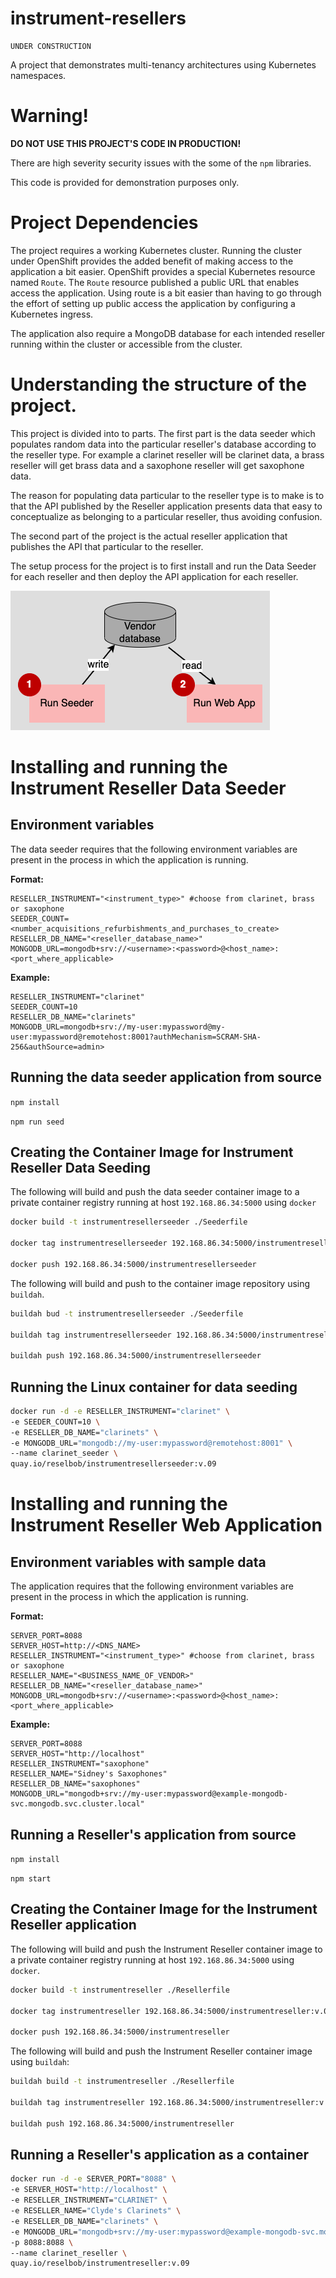 # instrument-resellers
```
UNDER CONSTRUCTION
```
A project that demonstrates multi-tenancy architectures using Kubernetes namespaces.

# Warning!

**DO NOT USE THIS PROJECT'S CODE IN PRODUCTION!**

There are high severity security issues with the some of the `npm` libraries.

This code is provided for demonstration purposes only.

# Project Dependencies

The project requires a working Kubernetes cluster. Running the cluster under OpenShift provides the added benefit of making access to the application a bit easier. OpenShift provides a special Kubernetes resource named `Route`. The `Route` resource published a public URL that enables access the application. Using route is a bit easier than having to go through the effort of setting up public access  the application by configuring a Kubernetes ingress. 

The application also require a MongoDB database for each intended reseller running within the cluster or accessible from the cluster.

# Understanding the structure of the project.

This project is divided into to parts. The first part is the data seeder which populates random data into the particular reseller's database according to the reseller type. For example a clarinet reseller will be clarinet data, a brass reseller will get brass data and a saxophone reseller will get saxophone data.

The reason for populating data particular to the reseller type is to make is to that the API published by the Reseller application presents data that easy to conceptualize as belonging to a particular reseller, thus avoiding confusion.

The second part of the project is the actual reseller application that publishes the API that particular to the reseller.

The setup process for the project is to first install and run the Data Seeder for each reseller and then deploy the API application for each reseller.

![basic image](./images/basic-process.png)


# Installing and running the Instrument Reseller Data Seeder

## Environment variables

The data seeder requires that the following environment variables are present in the process in which the application is running.

**Format:**

```text
RESELLER_INSTRUMENT="<instrument_type>" #choose from clarinet, brass or saxophone
SEEDER_COUNT=<number_acquisitions_refurbishments_and_purchases_to_create>
RESELLER_DB_NAME="<reseller_database_name>"
MONGODB_URL=mongodb+srv://<username>:<password>@<host_name>:<port_where_applicable>
```

**Example:**

```text
RESELLER_INSTRUMENT="clarinet"
SEEDER_COUNT=10
RESELLER_DB_NAME="clarinets"
MONGODB_URL=mongodb+srv://my-user:mypassword@my-user:mypassword@remotehost:8001?authMechanism=SCRAM-SHA-256&authSource=admin>
```

## Running the data seeder application from source

`npm install`

`npm run seed`

## Creating the Container Image for Instrument Reseller Data Seeding

The following will build and push the data seeder container image to a private container registry running at host `192.168.86.34:5000` using `docker`

```bash
docker build -t instrumentresellerseeder ./Seederfile

docker tag instrumentresellerseeder 192.168.86.34:5000/instrumentresellerseeder:v.09

docker push 192.168.86.34:5000/instrumentresellerseeder
```

The following will build and push to the container image repository using `buildah`.

```bash
buildah bud -t instrumentresellerseeder ./Seederfile

buildah tag instrumentresellerseeder 192.168.86.34:5000/instrumentresellerseeder:v.09

buildah push 192.168.86.34:5000/instrumentresellerseeder
```

## Running the Linux container for data seeding

```bash
docker run -d -e RESELLER_INSTRUMENT="clarinet" \
-e SEEDER_COUNT=10 \
-e RESELLER_DB_NAME="clarinets" \
-e MONGODB_URL="mongodb://my-user:mypassword@remotehost:8001" \
--name clarinet_seeder \
quay.io/reselbob/instrumentresellerseeder:v.09
```

# Installing and running the Instrument Reseller Web Application

## Environment variables with sample data

The application requires that the following environment variables are present in the process in which the application is running.

**Format:**

```text
SERVER_PORT=8088
SERVER_HOST=http://<DNS_NAME>
RESELLER_INSTRUMENT="<instrument_type>" #choose from clarinet, brass or saxophone
RESELLER_NAME="<BUSINESS_NAME_OF_VENDOR>"
RESELLER_DB_NAME="<reseller_database_name>"
MONGODB_URL=mongodb+srv://<username>:<password>@<host_name>:<port_where_applicable>
```


**Example:**
```text
SERVER_PORT=8088
SERVER_HOST="http://localhost"
RESELLER_INSTRUMENT="saxophone"
RESELLER_NAME="Sidney's Saxophones"
RESELLER_DB_NAME="saxophones"
MONGODB_URL="mongodb+srv://my-user:mypassword@example-mongodb-svc.mongodb.svc.cluster.local"

```

## Running a Reseller's application from source

`npm install`

`npm start`


## Creating the Container Image for the Instrument Reseller application

The following will build and push the Instrument Reseller container image to a private container registry running at host `192.168.86.34:5000` using `docker`.

```bash
docker build -t instrumentreseller ./Resellerfile

docker tag instrumentreseller 192.168.86.34:5000/instrumentreseller:v.09

docker push 192.168.86.34:5000/instrumentreseller
```

The following will build and push the Instrument Reseller container image using `buildah`:

```bash
buildah build -t instrumentreseller ./Resellerfile

buildah tag instrumentreseller 192.168.86.34:5000/instrumentreseller:v.09

buildah push 192.168.86.34:5000/instrumentreseller
```


## Running a Reseller's application as a container

```bash
docker run -d -e SERVER_PORT="8088" \
-e SERVER_HOST="http://localhost" \
-e RESELLER_INSTRUMENT="CLARINET" \
-e RESELLER_NAME="Clyde's Clarinets" \
-e RESELLER_DB_NAME="clarinets" \
-e MONGODB_URL="mongodb+srv://my-user:mypassword@example-mongodb-svc.mongodb.svc.cluster.local" \
-p 8088:8088 \
--name clarinet_reseller \
quay.io/reselbob/instrumentreseller:v.09
```